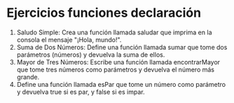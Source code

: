 # Ejercicios funciones declaración

1. Saludo Simple: Crea una función llamada saludar que imprima en la consola el mensaje "¡Hola, mundo!".
2. Suma de Dos Números: Define una función llamada sumar que tome dos parámetros (números) y devuelva la suma de ellos.
3. Mayor de Tres Números: Escribe una función llamada encontrarMayor que tome tres números como parámetros y devuelva el número más grande.
4. Define una función llamada esPar que tome un número como parámetro y devuelva true si es par, y false si es impar.
